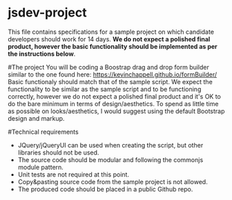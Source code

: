 # jsdev-project
This file contains specifications for a sample project on which candidate developers should work for 14 days. **We do not expect a polished final product, however the basic functionality should be implemented as per the instructions below**.

#The project
You will be coding a Boostrap drag and drop form builder similar to the one found here: https://kevinchappell.github.io/formBuilder/ Basic functionaly should match that of the sample script. We expect the functionality to be similar as the sample script and to be functioning correctly, however we do not expect a polished final product and it's OK to do the bare minimum in terms of design/aesthetics. To spend as little time as possible on looks/aesthetics, I would suggest using the default Bootstrap design and markup.   

#Technical requirements
* JQuery/jQueryUI can be used when creating the script, but other libraries should not be used.
* The source code should be modular and following the commonjs module pattern.
* Unit tests are not required at this point.
* Copy&pasting source code from the sample project is not allowed.
* The produced code should be placed in a public Github repo.

